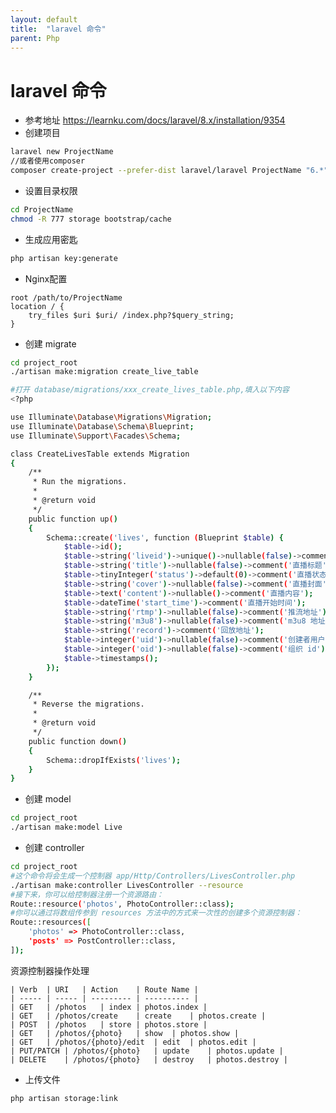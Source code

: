 ```yaml
---
layout: default
title:  "laravel 命令"
parent: Php
---
```


# laravel 命令
- 参考地址 https://learnku.com/docs/laravel/8.x/installation/9354
- 创建项目

```bash
laravel new ProjectName
//或者使用composer
composer create-project --prefer-dist laravel/laravel ProjectName "6.*"
```

- 设置目录权限
```bash
cd ProjectName
chmod -R 777 storage bootstrap/cache
```
- 生成应用密匙
```bash
php artisan key:generate
```
- Nginx配置
```nginx
root /path/to/ProjectName
location / {
    try_files $uri $uri/ /index.php?$query_string;
}
```
- 创建 migrate

```bash
cd project_root
./artisan make:migration create_live_table

#打开 database/migrations/xxx_create_lives_table.php,填入以下内容
<?php

use Illuminate\Database\Migrations\Migration;
use Illuminate\Database\Schema\Blueprint;
use Illuminate\Support\Facades\Schema;

class CreateLivesTable extends Migration
{
    /**
     * Run the migrations.
     *
     * @return void
     */
    public function up()
    {
        Schema::create('lives', function (Blueprint $table) {
            $table->id();
            $table->string('liveid')->unique()->nullable(false)->comment('对外展示的直播 id');
            $table->string('title')->nullable(false)->comment('直播标题');
            $table->tinyInteger('status')->default(0)->comment('直播状态');//0 预约 1 直播中 2 直播结束 3 回放
            $table->string('cover')->nullable(false)->comment('直播封面');
            $table->text('content')->nullable()->comment('直播内容');
            $table->dateTime('start_time')->comment('直播开始时间');
            $table->string('rtmp')->nullable(false)->comment('推流地址');
            $table->string('m3u8')->nullable(false)->comment('m3u8 地址');
            $table->string('record')->comment('回放地址');
            $table->integer('uid')->nullable(false)->comment('创建者用户 id');
            $table->integer('oid')->nullable(false)->comment('组织 id');
            $table->timestamps();
        });
    }

    /**
     * Reverse the migrations.
     *
     * @return void
     */
    public function down()
    {
        Schema::dropIfExists('lives');
    }
}


```
- 创建 model

```bash
cd project_root
./artisan make:model Live
```
- 创建 controller
```bash
cd project_root
#这个命令将会生成一个控制器 app/Http/Controllers/LivesController.php
./artisan make:controller LivesController --resource
#接下来，你可以给控制器注册一个资源路由：
Route::resource('photos', PhotoController::class);
#你可以通过将数组传参到 resources 方法中的方式来一次性的创建多个资源控制器：
Route::resources([
    'photos' => PhotoController::class,
    'posts' => PostController::class,
]);
```
资源控制器操作处理

	| Verb	| URI	| Action	| Route Name |
	| ----- | ----- | --------- | ---------- |
	| GET	| /photos	| index	| photos.index |
	| GET	| /photos/create	| create	| photos.create |
	| POST	| /photos	| store	| photos.store |
	| GET	| /photos/{photo}	| show	| photos.show |
	| GET	| /photos/{photo}/edit	| edit	| photos.edit |
	| PUT/PATCH	| /photos/{photo}	| update	| photos.update |
	| DELETE	| /photos/{photo}	| destroy	| photos.destroy |

- 上传文件

```bash
php artisan storage:link

```




<div id="gitalk-container"></div>
<link rel="stylesheet" href="https://unpkg.com/gitalk/dist/gitalk.css">
<script src="https://unpkg.com/gitalk/dist/gitalk.min.js"></script>
<script src="/assets/js/md5.min.js"></script>
<script type="text/javascript">
const gitalk = new Gitalk({
  clientID: 'c8000586a21c80291476',
  clientSecret: '043d2b75bd32c8d03f65d088bbd475c563a287f4',
  repo: 'imoowi.github.io',
  owner: 'imoowi',
  admin: ['imoowi'],
  distractionFreeMode: false,
  id: md5(location.href)
});
gitalk.render('gitalk-container')
</script>